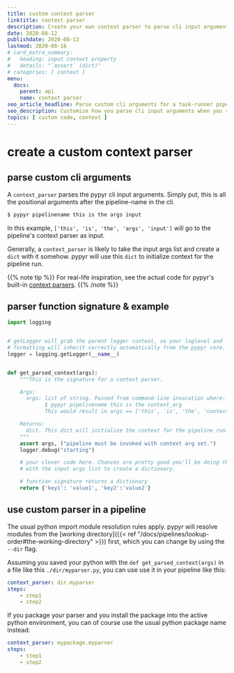 ```yaml
---
title: custom context parser
linktitle: context parser
description: Create your own context parser to parse cli input arguments.
date: 2020-08-12
publishdate: 2020-08-13
lastmod: 2020-08-16
# card_extra_summary:
#   heading: input context property
#   details: "`assert` (dict)"
# categories: [ context ]
menu:
  docs:
    parent: api
    name: context parser
seo_article_headline: Parse custom cli arguments for a task-runner pipeline.
seo_description: Customize how you parse cli input arguments when you run a task-runner pipeline from the cli.
topics: [ custom code, context ]
---
```

# create a custom context parser
## parse custom cli arguments
A `context_parser` parses the pypyr cli input arguments. Simply put, this is all 
the positional arguments after the pipeline-name in the cli.

```bash
$ pypyr pipelinename this is the args input
```

In this example, `['this', 'is', 'the', 'args', 'input']` will go to the 
pipeline's context parser as input.

Generally, a `context_parser` is likely to take the input args list and create
a `dict` with it somehow. pypyr will use this `dict` to initialize context for 
the pipeline run.

{{% note tip %}}
For real-life inspiration, see the actual code for pypyr's built-in 
[context parsers](https://github.com/pypyr/pypyr/tree/master/pypyr/parser).
{{% /note %}}

## parser function signature & example
```python
import logging


# getLogger will grab the parent logger context, so your loglevel and
# formatting will inherit correctly automatically from the pypyr core.
logger = logging.getLogger(__name__)


def get_parsed_context(args):
    """This is the signature for a context parser.

    Args:
      args: list of string. Passed from command-line invocation where:
            $ pypyr pipelinename this is the context_arg
            This would result in args == ['this', 'is', 'the', 'context_arg']

    Returns:
      dict. This dict will initialize the context for the pipeline run.
    """
    assert args, ("pipeline must be invoked with context arg set.")
    logger.debug("starting")

    # your clever code here. Chances are pretty good you'll be doing things
    # with the input args list to create a dictionary.

    # function signature returns a dictionary
    return {'key1': 'value1', 'key2':'value2'}
```

## use custom parser in a pipeline
The usual python import module resolution rules apply. pypyr will resolve 
modules from the 
[working directory]({{< ref "/docs/pipelines/lookup-order#the-working-directory" >}}) 
first, which you can change by using the `--dir` flag.

Assuming you saved your python with the `def get_parsed_context(args)` in a 
file like this `./dir/myparser.py`, you can use use it in your pipeline like 
this:

```yaml
context_parser: dir.myparser
steps:
    - step1
    - step2
```

If you package your parser and you install the package into the active python 
environment, you can of course use the usual python package name instead:

```yaml
context_parser: mypackage.myparser
steps:
    - step1
    - step2
```
